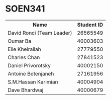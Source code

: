 # SOEN341

<table>
  <tr>
    <th>Name</th>
    <th>Student ID</th>
  </tr>
  <tr>
    <td>David Ronci (Team Leader)</td>
    <td>26565549</td>
  </tr>
  <tr>
    <td>Oumar Ba</td>
    <td>40003603</td>
  </tr>
  <tr>
<tr>
    <td>Elie Kheirallah</td>
    <td>27779550</td>
  </tr>
  <tr>
    <td>Charles Chan</td>
    <td>27841523</td>
  </tr>
  <tr>
    <td>Daniel Privorotsky</td>
    <td>40002150</td>
  </tr>
  <tr>
    <td> Antoine Betenjaneh </td>
    <td> 27161956 </td>
  </tr>
  <tr>
  <td> S.M.Hassan Karimian </td>
  <td>  40004904 </td>
  </tr>
  <tr>
  <td>  Dave Bhardwaj </td>
  <td>  40000679 </td>
  </tr>
</table>
